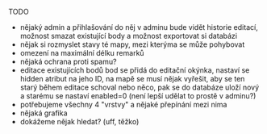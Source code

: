TODO

 - nějaký admin a přihlašování do něj
  v adminu bude vidět historie editací, možnost smazat existující body a možnost
  exportovat si databázi
 - nějak si rozmyslet stavy té mapy, mezi kterýma se může pohybovat
 - omezení na maximální délku remarků
 - nějaká ochrana proti spamu?
 - editace existujících bodů
  bod se přidá do editační okýnka, nastaví se hidden atribut na jeho ID, na mapě
  se musí nějak vyřešit, aby se ten starý během editace schoval nebo něco, pak se
  do databáze uloží nový a starému se nastaví enabled=0
  (není lepší udělat to prostě v adminu?)
 - potřebujeme všechny 4 "vrstvy" a nějaké přepínání mezi nima
 - nějaká grafika
 - dokážeme nějak hledat? (uff, těžko)
